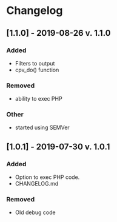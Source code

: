 # Changelog
## [1.1.0] - 2019-08-26 v. 1.1.0
### Added
- Filters to output
- cpv_do() function

### Removed
- ability to exec PHP

### Other
- started using SEMVer

## [1.0.1] - 2019-07-30 v. 1.0.1
### Added
- Option to exec PHP code.
- CHANGELOG.md

### Removed
- Old debug code
